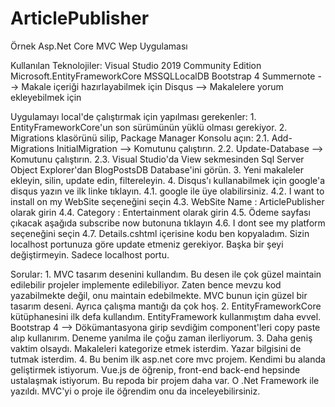 # ArticlePublisher
Örnek Asp.Net Core MVC Wep Uygulaması

Kullanılan Teknolojiler:
	Visual Studio 2019 Community Edition
	Microsoft.EntityFrameworkCore
	MSSQLLocalDB
	Bootstrap 4
	Summernote --> Makale içeriği hazırlayabilmek için
	Disqus --> Makalelere yorum ekleyebilmek için

Uygulamayı local'de çalıştırmak için yapılması gerekenler:
	1. EntityFrameworkCore'un son sürümünün yüklü olması gerekiyor.
	2. Migrations klasörünü silip, Package Manager Konsolu açın:
		2.1. Add-Migrations InitialMigration --> Komutunu çalıştırın.
		2.2. Update-Database --> Komutunu çalıştırın.
		2.3. Visual Studio'da View sekmesinden Sql Server Object Explorer'dan BlogPostsDB Database'ini görün.
	3. Yeni makaleler ekleyin, silin, update edin, filtereleyin.
	4. Disqus'ı kullanabilmek için google'a disqus yazın ve ilk linke tıklayın.
		4.1. google ile üye olabilirsiniz.
		4.2. I want to install on my WebSite seçeneğini seçin
		4.3. WebSite Name : ArticlePublisher olarak girin
		4.4. Category : Entertainment olarak girin
		4.5. Ödeme sayfası çıkacak aşağıda subscribe now butonuna tıklayın
		4.6. I dont see my platform seçeneğini seçin
		4.7. Details.cshtml içerisine kodu ben kopyaladım. Sizin localhost portunuza göre update etmeniz gerekiyor. Başka bir şeyi değiştirmeyin. Sadece localhost portu.

Sorular:
	1. MVC tasarım desenini kullandım. Bu desen ile çok güzel maintain edilebilir projeler implemente edilebiliyor.
	   Zaten bence mevzu kod yazabilmekte değil, onu maintain edebilmekte. MVC bunun için güzel bir tasarım deseni.
	   Ayrıca çalışma mantığı da çok hoş.
	2. EntityFrameworkCore kütüphanesini ilk defa kullandım. EntityFramework kullanmıştım daha evvel.
	   Bootstrap 4 --> Dökümantasyona girip sevdiğim component'leri copy paste alıp kullanırım. Deneme yanılma ile çoğu zaman ilerliyorum.
	3. Daha geniş vaktim olsaydı. Makaleleri kategorize etmek isterdim. Yazar bilgisini de tutmak isterdim.
	4. Bu benim ilk asp.net core mvc projem. Kendimi bu alanda geliştirmek istiyorum. Vue.js de öğrenip, front-end back-end hepsinde ustalaşmak istiyorum. 
	   Bu repoda bir projem daha var. O .Net Framework ile yazıldı. MVC'yi o proje ile öğrendim onu da inceleyebilirsiniz.
	  
	